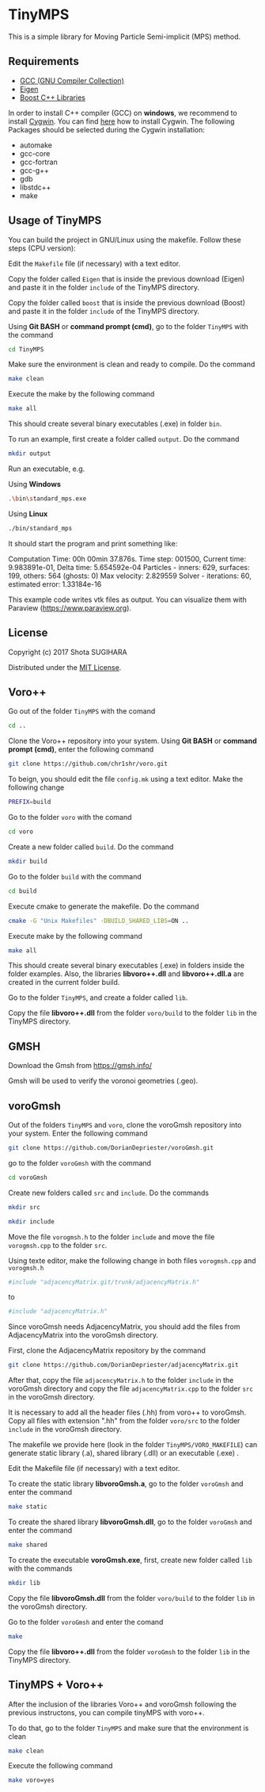 # TinyMPS
This is a simple library for Moving Particle Semi-implicit (MPS) method.

## Requirements

- [GCC (GNU Compiler Collection)](https://gcc.gnu.org)
- [Eigen](http://eigen.tuxfamily.org)
- [Boost C++ Libraries](http://www.boost.org)

In order to install C++ compiler (GCC) on **windows**, we recommend to install [Cygwin](https://cygwin.com). You can find [here](https://www3.ntu.edu.sg/home/ehchua/programming/howto/Cygwin_HowTo.html) how to install Cygwin. 
The following Packages should be selected during the Cygwin installation:
- automake
- gcc-core
- gcc-fortran
- gcc-g++
- gdb
- libstdc++
- make

## Usage of TinyMPS

You can build the project in GNU/Linux using the makefile. Follow these steps (CPU version):

Edit the `Makefile` file (if necessary) with a text editor.

Copy the folder called `Eigen` that is inside the previous download (Eigen) and paste it in the folder `include` of the TinyMPS directory. 

Copy the folder called `boost` that is inside the previous download (Boost) and paste it in the folder `include` of the TinyMPS directory.

Using **Git BASH** or **command prompt (cmd)**, go to the folder `TinyMPS` with the command

```bash
cd TinyMPS
```

Make sure the environment is clean and ready to compile. Do the command

```bash
make clean
```

Execute the make by the following command

```bash
make all
```

This should create several binary executables (.exe) in folder `bin`.

To run an example, first create a folder called `output`. Do the command

```bash
mkdir output
```

Run an executable, e.g. 

Using **Windows**

```bash
.\bin\standard_mps.exe
```

Using **Linux**

```bash
./bin/standard_mps
```

It should start the program and print something like:

Computation Time: 00h 00min 37.876s.
Time step: 001500, Current time: 9.983891e-01, Delta time: 5.654592e-04
Particles - inners: 629, surfaces: 199, others: 564 (ghosts: 0)
Max velocity: 2.829559
Solver - iterations: 60, estimated error: 1.33184e-16

This example code writes vtk files as output. You can visualize them with Paraview (https://www.paraview.org).

## License
Copyright (c) 2017 Shota SUGIHARA

Distributed under the [MIT License](LICENSE).


## Voro++
Go out of the folder `TinyMPS` with the comand

```bash
cd ..
```

Clone the Voro++ repository into your system. Using **Git BASH** or **command prompt (cmd)**, enter the following command

```bash
git clone https://github.com/chr1shr/voro.git
```

To beign, you should edit the file `config.mk` using a text editor. Make the following change

```bash
PREFIX=build
```

Go to the folder `voro` with the comand

```bash
cd voro
```

Create a new folder called `build`. Do the command

```bash
mkdir build
```

Go to the folder `build` with the command

```bash
cd build
```

Execute cmake to generate the makefile. Do the command

```bash
cmake -G "Unix Makefiles" -DBUILD_SHARED_LIBS=ON ..
```

Execute make by the following command

```bash
make all
```

This should create several binary executables (.exe) in folders inside the folder examples. Also, the libraries **libvoro++.dll** and **libvoro++.dll.a** are created in the current folder build.

Go to the folder `TinyMPS`, and create a folder called `lib`.

Copy the file **libvoro++.dll** from the folder `voro/build` to the folder `lib` in the TinyMPS directory.

## GMSH

Download the Gmsh from
https://gmsh.info/

Gmsh will be used to verify the voronoi geometries (.geo).

## voroGmsh
Out of the folders `TinyMPS` and `voro`, clone the voroGmsh repository into your system. Enter the following command

```bash
git clone https://github.com/DorianDepriester/voroGmsh.git
```

go to the folder `voroGmsh` with the command

```bash
cd voroGmsh
```

Create new folders called `src` and `include`. Do the commands

```bash
mkdir src
```

```bash
mkdir include
```

Move the file `vorogmsh.h` to the folder `include` and move the file `vorogmsh.cpp` to the folder `src`.

Using texte editor, make the following change in both files `vorogmsh.cpp` and `vorogmsh.h`

```bash
#include "adjacencyMatrix.git/trunk/adjacencyMatrix.h"
```

to

```bash
#include "adjacencyMatrix.h"
```

Since voroGmsh needs AdjacencyMatrix, you should add the files from AdjacencyMatrix into the voroGmsh directory.

First, clone the AdjacencyMatrix repository by the command

```bash
git clone https://github.com/DorianDepriester/adjacencyMatrix.git
```

After that, copy the file `adjacencyMatrix.h` to the folder `include` in the voroGmsh directory and copy the file `adjacencyMatrix.cpp` to the folder `src` in the voroGmsh directory.

It is necessary to add all the header files (.hh) from voro++ to voroGmsh.
Copy all files with extension ".hh" from the folder `voro/src` to the folder `include` in the voroGmsh directory.

The makefile we provide here (look in the folder `TinyMPS/VORO_MAKEFILE`) can generate static library (.a), shared library (.dll) or an executable (.exe) .

Edit the Makefile file (if necessary) with a text editor.

To create the static library **libvoroGmsh.a**, go to the folder `voroGmsh` and enter the command

```bash
make static
```

To create the shared library **libvoroGmsh.dll**, go to the folder `voroGmsh` and enter the command

```bash
make shared
```

To create the executable **voroGmsh.exe**, first, create new folder called `lib` with the commands

```bash
mkdir lib
```

Copy the file **libvoroGmsh.dll** from the folder `voro/build` to the folder `lib` in the voroGmsh directory.

Go to the folder `voroGmsh` and enter the comand

```bash
make
```

Copy the file **libvoro++.dll** from the folder `voroGmsh` to the folder `lib` in the TinyMPS directory.

## TinyMPS + Voro++

After the inclusion of the libraries Voro++ and voroGmsh following the previous instructons, you can compile tinyMPS with voro++. 

To do that, go to the folder `TinyMPS` and make sure that the environment is clean

```bash
make clean
```

Execute the following command

```bash
make voro=yes
```
